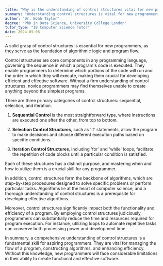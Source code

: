 ```yaml
---
title: "Why is the understanding of control structures vital for new programmers?"
summary: "Understanding control structures is vital for new programmers as they form the backbone of algorithmic logic and program flow."
author: "Dr. Noah Taylor"
degree: "PhD in Data Science, University College London"
tutor_type: "IB Computer Science Tutor"
date: 2024-05-06
---
```


A solid grasp of control structures is essential for new programmers, as they serve as the foundation of algorithmic logic and program flow.

Control structures are core components in any programming language, governing the sequence in which a program's code is executed. They enable programmers to determine which portions of the code will run and the order in which they will execute, making them crucial for developing efficient and effective software. Without a firm understanding of control structures, novice programmers may find themselves unable to create anything beyond the simplest programs.

There are three primary categories of control structures: sequential, selection, and iteration. 

1. **Sequential Control** is the most straightforward type, where instructions are executed one after the other, from top to bottom.
   
2. **Selection Control Structures**, such as 'if' statements, allow the program to make decisions and choose different execution paths based on specific conditions.
   
3. **Iteration Control Structures**, including 'for' and 'while' loops, facilitate the repetition of code blocks until a particular condition is satisfied.

Each of these structures has a distinct purpose, and mastering when and how to utilize them is a crucial skill for any programmer.

In addition, control structures form the backbone of algorithms, which are step-by-step procedures designed to solve specific problems or perform particular tasks. Algorithms lie at the heart of computer science, and a thorough understanding of control structures is a prerequisite for developing effective algorithms.

Moreover, control structures significantly impact both the functionality and efficiency of a program. By employing control structures judiciously, programmers can substantially reduce the time and resources required for program execution. For instance, utilizing loops to automate repetitive tasks can conserve both processing power and development time.

In summary, a comprehensive understanding of control structures is a fundamental skill for aspiring programmers. They are vital for managing the flow of a program, constructing algorithms, and enhancing efficiency. Without this knowledge, new programmers will face considerable limitations in their ability to create functional and effective software.
    
